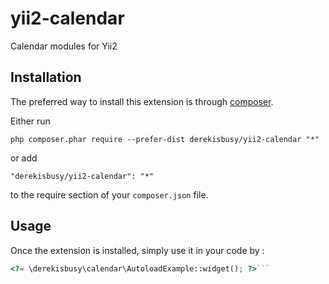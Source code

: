 yii2-calendar
=============
Calendar modules for Yii2

Installation
------------

The preferred way to install this extension is through [composer](http://getcomposer.org/download/).

Either run

```
php composer.phar require --prefer-dist derekisbusy/yii2-calendar "*"
```

or add

```
"derekisbusy/yii2-calendar": "*"
```

to the require section of your `composer.json` file.


Usage
-----

Once the extension is installed, simply use it in your code by  :

```php
<?= \derekisbusy\calendar\AutoloadExample::widget(); ?>```